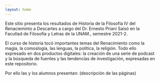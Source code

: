 ```yaml
---
layout: home 
---
```


Este sitio presenta los resultados de Historia de la Filosofía IV del Renacieminto a Descartes a cargo del Dr. Ernesto Priani Saisó en la Facutlad de Filosofía y Letras de la UNAM., semestre 2021-2. 

El curso de historia tocó importantes temas del Renacimiento como la magia, la comoslogía, las lenguas, la política, la religión. Todo ello expresado en dos productos digitales: la creación de una serie de podcast y la búsqueda de fuentes y las tendencias de investigación, expresadas en este repositorio. 

Por ello las y los alumnos presentan: (descripción de las páginas)

